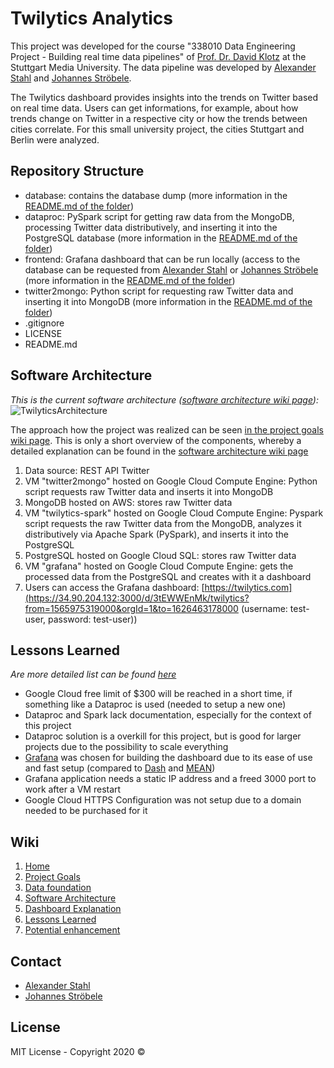 # Twilytics Analytics

This project was developed for the course "338010 Data Engineering Project - Building real time data pipelines" of [Prof. Dr. David Klotz](mailto:david.klotz@hdm-stuttgart.de?subject=[GitHub]Twilytics) at the Stuttgart Media University. The data pipeline was developed by [Alexander Stahl](mailto:as291@hdm-stuttgart.de?subject=[GitHub]Twilytics) and [Johannes Ströbele](mailto:js349@hdm-stuttgart.de?subject=[GitHub]Twilytics).

The Twilytics dashboard provides insights into the trends on Twitter based on real time data. Users can get informations, for example, about how trends change on Twitter in a respective city or how the trends between cities correlate. For this small university project, the cities Stuttgart and Berlin were analyzed.  

## Repository Structure
- database: contains the database dump (more information in the [README.md of the folder](https://github.com/Twilytics/Analytics-Application/tree/master/database))
- dataproc: PySpark script for getting raw data from the MongoDB, processing Twitter data distributively, and inserting it into the PostgreSQL database (more information in the [README.md of the folder](https://github.com/Twilytics/Analytics-Application/tree/master/dataproc))
- frontend: Grafana dashboard that can be run locally (access to the database can be requested from [Alexander Stahl](mailto:as291@hdm-stuttgart.de?subject=[GitHub]Twilytics) or [Johannes Ströbele](mailto:js349@hdm-stuttgart.de?subject=[GitHub]Twilytics) (more information in the [README.md of the folder](https://github.com/Twilytics/Analytics-Application/tree/master/frontend))
- twitter2mongo: Python script for requesting raw Twitter data and inserting it into MongoDB (more information in the [README.md of the folder](https://github.com/Twilytics/Analytics-Application/tree/master/twitter2mongo))
- .gitignore
- LICENSE
- README.md

## Software Architecture
_This is the current software architecture ([software architecture wiki page](https://github.com/Twilytics/Analytics-Application/wiki/Software-Architecture)):_ 
![TwilyticsArchitecture](https://user-images.githubusercontent.com/37565059/87839853-f0492400-c89c-11ea-9c5d-a31db556a015.png)

The approach how the project was realized can be seen [in the project goals wiki page](https://github.com/Twilytics/Analytics-Application/wiki/Project-Goals). This is only a short overview of the components, whereby a detailed explanation can be found in the [software architecture wiki page](https://github.com/Twilytics/Analytics-Application/wiki/Software-Architecture)
1. Data source: REST API Twitter
2. VM "twitter2mongo" hosted on Google Cloud Compute Engine: Python script requests raw Twitter data and inserts it into MongoDB 
3. MongoDB hosted on AWS: stores raw Twitter data
4. VM "twilytics-spark" hosted on Google Cloud Compute Engine: Pyspark script requests the raw Twitter data from the MongoDB, analyzes it distributively via Apache Spark (PySpark), and inserts it into the PostgreSQL
5. PostgreSQL hosted on Google Cloud SQL: stores raw Twitter data
6. VM "grafana" hosted on Google Cloud Compute Engine: gets the processed data from the PostgreSQL and creates with it a dashboard
7. Users can access the Grafana dashboard: [https://twilytics.com](https://34.90.204.132:3000/d/3tEWWEnMk/twilytics?from=1565975319000&orgId=1&to=1626463178000 (username: test-user, password: test-user))

## Lessons Learned
_Are more detailed list can be found [here](https://github.com/Twilytics/Analytics-Application/wiki/Lessons-Learned)_
* Google Cloud free limit of $300 will be reached in a short time, if something like a Dataproc is used (needed to setup a new one)
* Dataproc and Spark lack documentation, especially for the context of this project
* Dataproc solution is a overkill for this project, but is good for larger projects due to the possibility to scale everything
* [Grafana](https://grafana.com/) was chosen for building the dashboard due to its ease of use and fast setup (compared to [Dash](https://plotly.com/dash/) and [MEAN](https://en.wikipedia.org/wiki/MEAN_(solution_stack)))
* Grafana application needs a static IP address and a freed 3000 port to work after a VM restart
* Google Cloud HTTPS Configuration was not setup due to a domain needed to be purchased for it

## Wiki
1. [Home](https://github.com/Twilytics/Analytics-Application/wiki)
2. [Project Goals](https://github.com/Twilytics/Analytics-Application/wiki/Project-Goals)
3. [Data foundation](https://github.com/Twilytics/Analytics-Application/wiki/Data-Foundation)
4. [Software Architecture](https://github.com/Twilytics/Analytics-Application/wiki/Software-Architecture)
5. [Dashboard Explanation](https://github.com/Twilytics/Analytics-Application/wiki/Dashboard-Explanation)
6. [Lessons Learned](https://github.com/Twilytics/Analytics-Application/wiki/Lessons-Learned)
7. [Potential enhancement](https://github.com/Twilytics/Analytics-Application/wiki/Potential-Enhancements)

## Contact
- [Alexander Stahl](mailto:as291@hdm-stuttgart.de?subject=[GitHub]Twilytics)
- [Johannes Ströbele](mailto:js349@hdm-stuttgart.de?subject=[GitHub]Twilytics)

## License

MIT License - Copyright 2020 ©
